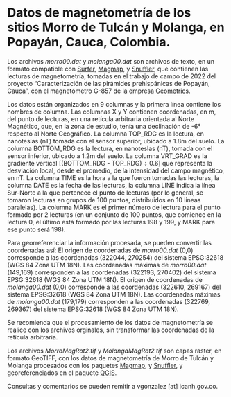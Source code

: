 # Datos de magnetometría de los sitios Morro de Tulcán y Molanga, en Popayán, Cauca, Colombia.

Los archivos *morro00.dat* y *molanga00.dat* son archivos de texto, en un formato compatible con [Surfer](https://www.goldensoftware.com/products/surfer/), [Magmap](https://www.geometrics.com/software/magmap/), y [Snuffler](http://www.sussexarch.org.uk/geophys/snuffler.html), que contienen las lecturas de magnetometría, tomadas en el trabajo de campo de 2022 del proyecto “Caracterización de las pirámides prehispánicas de Popayán, Cauca”, con el magnetómetro G-857 de la empresa [Geometrics](https://www.geometrics.com/). 

Los datos están organizados en 9 columnas y la primera línea contiene los nombres de columna. Las columnas X y Y contienen coordenadas, en m, del punto de lecturas, en una retícula arbitraria orientada al Norte Magnético, que, en la zona de estudio, tenía una declinación de -6° respecto al Norte Geográfico. La columna TOP_RDG es la lectura, en nanoteslas (nT) tomada con el sensor superior, ubicado a 1.8m del suelo. La columna BOTTOM_RDG es la lectura, en nanoteslas (nT), tomada con el sensor inferior, ubicado a 1.2m del suelo. La columna VRT_GRAD es la gradiente vertical [(BOTTOM_RDG - TOP_RDG) ÷ 0.6] que representa la desviación local, desde el promedio, de la intensidad del campo magnético, en nT. La columna TIME es la hora a la que fueron tomadas las lecturas, la columna DATE es la fecha de las lecturas, la columna LINE indica la línea Sur-Norte a la que pertenece el punto de lecturas (por lo general, se tomaron lecturas en grupos de 100 puntos, distribuidos en 10 líneas paralelas). La columna MARK es el primer número de lectura para el punto formado por 2 lecturas (en un conjunto de 100 puntos, que comience en la lectura 0, el último está formado por las lecturas 198 y 199, y MARK para ese punto será 198).

Para georreferenciar la información procesada, se pueden convertir las coordenadas así: El origen de coordenadas de *morro00.dat* (0,0) corresponde a las coordenadas (322044, 270254) del sistema EPSG:32618 (WGS 84 Zona UTM 18N). Las coordenadas máximas de *morro00.dat* (149,169) corresponden a las coordenadas (322193, 270402) del sistema EPSG:32618 (WGS 84 Zona UTM 18N). El origen de coordenadas de *molanga00.dat* (0,0) corresponde a las coordenadas (322610, 269167) del sistema EPSG:32618 (WGS 84 Zona UTM 18N). Las coordenadas máximas de *molanga00.dat* (179,179) corresponden a las coordenadas (322769, 269367) del sistema EPSG:32618 (WGS 84 Zona UTM 18N).

Se recomienda que el procesamiento de los datos de magnetometría se realice con los archivos orginales, sin transformar las coordenadas de la retícula arbitraria.

Los archivos *MorroMagRot2.tif* y *MolangaMagRot2.tif* son capas raster, en formato GeoTIFF, con los datos de magnetometría de Morro de Tulcán y Molanga procesados con los paquetes [Magmap](https://www.geometrics.com/software/magmap/), y [Snuffler](http://www.sussexarch.org.uk/geophys/snuffler.html), y georeferenciados en el paquete [QGIS](https://qgis.org/). 

Consultas y comentarios se pueden remitir a vgonzalez [at] icanh.gov.co. 
